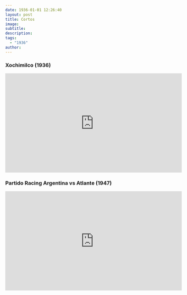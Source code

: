```yaml
---
date: 1936-01-01 12:26:40
layout: post
title: Cortos
image: 
subtitle: 
description: 
tags:
  - "1936"
author: 
---
```


### Xochimilco (1936)

<iframe width="560" height="315" src="https://www.youtube.com/embed/sHsaesp5JY4" title="YouTube video player" frameborder="0" allow="accelerometer; autoplay; clipboard-write; encrypted-media; gyroscope; picture-in-picture" allowfullscreen></iframe>

### Partido Racing Argentina vs Atlante (1947)

<iframe width="560" height="315" src="https://www.youtube.com/embed/FGMjyg6jaA4" title="YouTube video player" frameborder="0" allow="accelerometer; autoplay; clipboard-write; encrypted-media; gyroscope; picture-in-picture" allowfullscreen></iframe>
